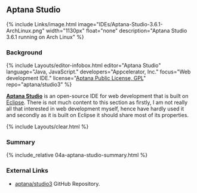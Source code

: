 ## Aptana Studio
{% include Links/image.html image="IDEs/Aptana-Studio-3.6.1-ArchLinux.png" width="1130px" float="none" description="Aptana Studio 3.6.1 running on Arch Linux" %}

### Background
{% include Layouts/editor-infobox.html editor="Aptana Studio" language="Java, JavaScript." developers="Appcelerator, Inc." focus="Web development IDE." license="<a href='http://www.aptana.com/legal.html' link='_blank'>Aptana Public License, GPL</a>" repo="aptana/studio3" %}

[**Aptana Studio**](http://www.aptana.com/products/studio3.html) is an open-source IDE for web development that is built on [Eclipse](#eclipse). There is not much content to this section as firstly, I am not really all that interested in web development myself, hence have hardly used it and secondly as it is built on Eclipse it should share most of its properties.

{% include Layouts/clear.html %}
<br/>
### Summary
{% include_relative 04a-aptana-studio-summary.html %}

### External Links
* [aptana/studio3](https://github.com/aptana/studio3) GitHub Repository.
